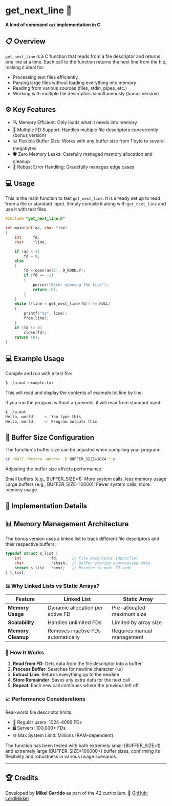 # get_next_line 📑

**A kind of command `cat` implementation in C**

## 📋 Overview

`get_next_line` is a C function that reads from a file descriptor and returns one line at a time. Each call to the function returns the next line from the file, making it ideal for:

- Processing text files efficiently
- Parsing large files without loading everything into memory
- Reading from various sources (files, stdin, pipes, etc.)
- Working with multiple file descriptors simultaneously (bonus version)

## ⚙️ Key Features

- 🔍 Memory Efficient: Only loads what it needs into memory
- 🔄 Multiple FD Support: Handles multiple file descriptors concurrently (bonus version)
- 📊 Flexible Buffer Size: Works with any buffer size from 1 byte to several megabytes
- 🛡️ Zero Memory Leaks: Carefully managed memory allocation and cleanup
- 🔧 Robust Error Handling: Gracefully manages edge cases

## 💻 Usage

This is the main function to test `get_next_line`. It is already set up to read from a file or standard input. Simply compile it along with `get_next_line` and use it with test files.

```c
#include "get_next_line.h"

int main(int ac, char **av)
{
	int		fd;
	char	*line;

	if (ac < 2)
		fd = 0;
	else
	{
		fd = open(av[1], O_RDONLY);
		if (fd == -1)
		{
			perror("Error opening the file");
			return (0);
		}
	}
	while ((line = get_next_line(fd)) != NULL)
	{
		printf("%s", line);
		free(line);
	}
	if (fd != 0)
		close(fd);
	return (0);
}
```

## 💻  Example Usage

Compile and run with a test file:

```bash
$ ./a.out example.txt
```
This will read and display the contents of example.txt line by line.

If you run the program without arguments, it will read from standard input:
```bash
$ ./a.out
Hello, world!    <- You type this
Hello, world!    <- Program outputs this
```

## 🔧 Buffer Size Configuration
The function's buffer size can be adjusted when compiling your program:

```bash
cc -Wall -Wextra -Werror -D BUFFER_SIZE=1024 *.c
```

Adjusting the buffer size affects performance:

Small buffers (e.g., BUFFER_SIZE=1): More system calls, less memory usage
Large buffers (e.g., BUFFER_SIZE=10000): Fewer system calls, more memory usage

## 🧩 Implementation Details
## 📊 Memory Management Architecture
The bonus version uses a linked list to track different file descriptors and their respective buffers:

```c
typedef struct s_list {
    int             fd;      // File descriptor identifier
    char            *stash;  // Buffer storing unprocessed data
    struct s_list   *next;   // Pointer to next FD node
} t_list;
```

### ⚖️ Why Linked Lists vs Static Arrays?

| Feature | Linked List | Static Array |
|---------|-------------|--------------|
| **Memory Usage** | Dynamic allocation per active FD | Pre-allocated maximum size |
| **Scalability** | Handles unlimited FDs | Limited by array size |
| **Memory Cleanup** | Removes inactive FDs automatically | Requires manual management |

### 🔄 How It Works

1. **Read from FD**: Gets data from the file descriptor into a buffer
2. **Process Buffer**: Searches for newline character (`\n`)
3. **Extract Line**: Returns everything up to the newline
4. **Store Remainder**: Saves any extra data for the next call
5. **Repeat**: Each new call continues where the previous left off

### 📈 Performance Considerations

Real-world file descriptor limits:
* 👤 Regular users: 1024-4096 FDs
* 🖥️ Servers: 100,000+ FDs
* 🌐 Max System Limit: Millions (RAM-dependent)

The function has been tested with both extremely small (BUFFER_SIZE=1) and extremely large (BUFFER_SIZE=100000+) buffer sizes, confirming its flexibility and robustness in various usage scenarios.

---

## 🏆 Credits

Developed by **Mikel Garrido** as part of the 42 curriculum.
🔗 [GitHub: LordMikkel](https://github.com/LordMikkel)
